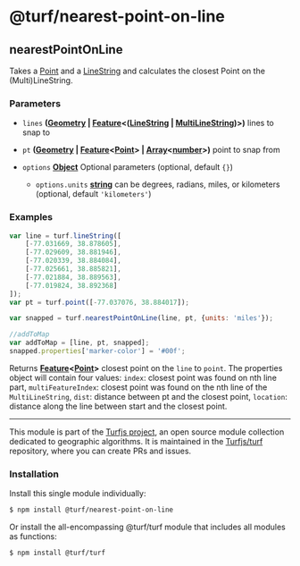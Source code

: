 # @turf/nearest-point-on-line

<!-- Generated by documentation.js. Update this documentation by updating the source code. -->

## nearestPointOnLine

Takes a [Point][1] and a [LineString][2] and calculates the closest Point on the (Multi)LineString.

### Parameters

*   `lines` **([Geometry][3] | [Feature][4]<([LineString][2] | [MultiLineString][5])>)** lines to snap to
*   `pt` **([Geometry][3] | [Feature][4]<[Point][1]> | [Array][6]<[number][7]>)** point to snap from
*   `options` **[Object][8]** Optional parameters (optional, default `{}`)

    *   `options.units` **[string][9]** can be degrees, radians, miles, or kilometers (optional, default `'kilometers'`)

### Examples

```javascript
var line = turf.lineString([
    [-77.031669, 38.878605],
    [-77.029609, 38.881946],
    [-77.020339, 38.884084],
    [-77.025661, 38.885821],
    [-77.021884, 38.889563],
    [-77.019824, 38.892368]
]);
var pt = turf.point([-77.037076, 38.884017]);

var snapped = turf.nearestPointOnLine(line, pt, {units: 'miles'});

//addToMap
var addToMap = [line, pt, snapped];
snapped.properties['marker-color'] = '#00f';
```

Returns **[Feature][4]<[Point][1]>** closest point on the `line` to `point`. The properties object will contain four values: `index`: closest point was found on nth line part, `multiFeatureIndex`: closest point was found on the nth line of the `MultiLineString`, `dist`: distance between pt and the closest point, `location`: distance along the line between start and the closest point.

[1]: https://tools.ietf.org/html/rfc7946#section-3.1.2

[2]: https://tools.ietf.org/html/rfc7946#section-3.1.4

[3]: https://tools.ietf.org/html/rfc7946#section-3.1

[4]: https://tools.ietf.org/html/rfc7946#section-3.2

[5]: https://tools.ietf.org/html/rfc7946#section-3.1.5

[6]: https://developer.mozilla.org/docs/Web/JavaScript/Reference/Global_Objects/Array

[7]: https://developer.mozilla.org/docs/Web/JavaScript/Reference/Global_Objects/Number

[8]: https://developer.mozilla.org/docs/Web/JavaScript/Reference/Global_Objects/Object

[9]: https://developer.mozilla.org/docs/Web/JavaScript/Reference/Global_Objects/String

<!-- This file is automatically generated. Please don't edit it directly. If you find an error, edit the source file of the module in question (likely index.js or index.ts), and re-run "yarn docs" from the root of the turf project. -->

---

This module is part of the [Turfjs project](https://turfjs.org/), an open source module collection dedicated to geographic algorithms. It is maintained in the [Turfjs/turf](https://github.com/Turfjs/turf) repository, where you can create PRs and issues.

### Installation

Install this single module individually:

```sh
$ npm install @turf/nearest-point-on-line
```

Or install the all-encompassing @turf/turf module that includes all modules as functions:

```sh
$ npm install @turf/turf
```
